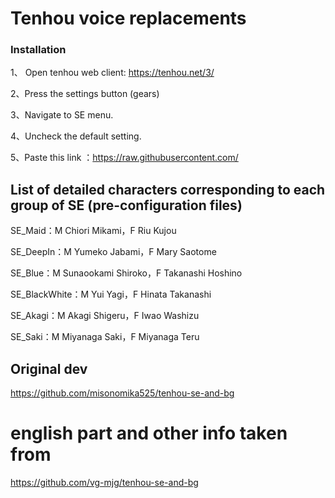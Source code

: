 # Tenhou voice replacements

### Installation

1、 Open tenhou web client: https://tenhou.net/3/

2、Press the settings button (gears)

3、Navigate to SE menu.

4、Uncheck the default setting.

5、Paste this link ：https://raw.githubusercontent.com/


## List of detailed characters corresponding to each group of SE (pre-configuration files)

SE_Maid：M Chiori Mikami，F Riu Kujou

SE_DeepIn：M Yumeko Jabami，F Mary Saotome

SE_Blue：M Sunaookami Shiroko，F Takanashi Hoshino

SE_BlackWhite：M Yui Yagi，F Hinata Takanashi

SE_Akagi：M Akagi Shigeru，F Iwao Washizu

SE_Saki：M Miyanaga Saki，F Miyanaga Teru



## Original dev

https://github.com/misonomika525/tenhou-se-and-bg

# english part and other info taken from

 https://github.com/vg-mjg/tenhou-se-and-bg
